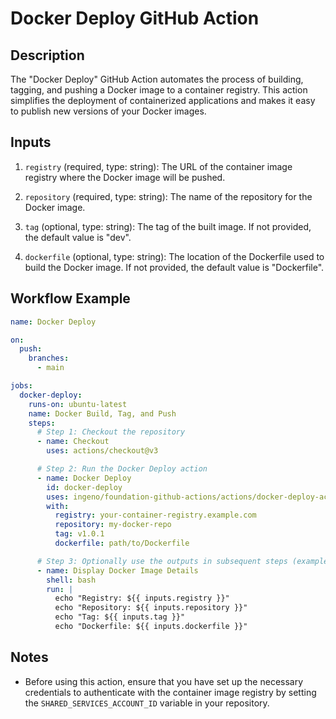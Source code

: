 # Docker Deploy GitHub Action

## Description

The "Docker Deploy" GitHub Action automates the process of building, tagging, and pushing a Docker image to a container registry. This action simplifies the deployment of containerized applications and makes it easy to publish new versions of your Docker images.

## Inputs

1. `registry` (required, type: string): The URL of the container image registry where the Docker image will be pushed.

2. `repository` (required, type: string): The name of the repository for the Docker image.

3. `tag` (optional, type: string): The tag of the built image. If not provided, the default value is "dev".

4. `dockerfile` (optional, type: string): The location of the Dockerfile used to build the Docker image. If not provided, the default value is "Dockerfile".

## Workflow Example

```yaml
name: Docker Deploy

on:
  push:
    branches:
      - main

jobs:
  docker-deploy:
    runs-on: ubuntu-latest
    name: Docker Build, Tag, and Push
    steps:
      # Step 1: Checkout the repository
      - name: Checkout
        uses: actions/checkout@v3

      # Step 2: Run the Docker Deploy action
      - name: Docker Deploy
        id: docker-deploy
        uses: ingeno/foundation-github-actions/actions/docker-deploy-action@v3
        with:
          registry: your-container-registry.example.com
          repository: my-docker-repo
          tag: v1.0.1
          dockerfile: path/to/Dockerfile

      # Step 3: Optionally use the outputs in subsequent steps (example)
      - name: Display Docker Image Details
        shell: bash
        run: |
          echo "Registry: ${{ inputs.registry }}"
          echo "Repository: ${{ inputs.repository }}"
          echo "Tag: ${{ inputs.tag }}"
          echo "Dockerfile: ${{ inputs.dockerfile }}"
```

## Notes

- Before using this action, ensure that you have set up the necessary credentials to authenticate with the container image registry by setting the `SHARED_SERVICES_ACCOUNT_ID` variable in your repository.